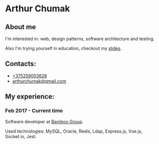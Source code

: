 # Arthur Chumak

## About me

I'm interested in: web, design patterns, software architecture and testing.

Also I'm trying yourself in education, checkout my [slides](https://arthurchumak.github.io/slides/).

## Contacts:
- [+375259053628](tel:+375259053628)
- [arthurchumak@gmail.com](mailto:arthurchumak@gmail.com)

## My experience:

### Feb 2017 - Current time

Software developer at [Bamboo Group](https://bamboogroup.eu).

Used technologies: MySQL, Oracle, Redis, Ldap, Express.js, Vue.js, Socket.io, Jest.
